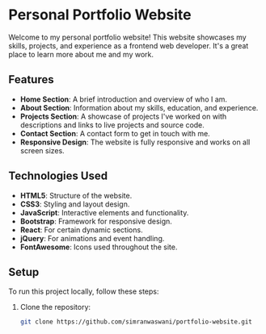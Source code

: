 # Personal Portfolio Website

Welcome to my personal portfolio website! This website showcases my skills, projects, and experience as a frontend web developer. It's a great place to learn more about me and my work.

## Features

- **Home Section**: A brief introduction and overview of who I am.
- **About Section**: Information about my skills, education, and experience.
- **Projects Section**: A showcase of projects I've worked on with descriptions and links to live projects and source code.
- **Contact Section**: A contact form to get in touch with me.
- **Responsive Design**: The website is fully responsive and works on all screen sizes.

## Technologies Used

- **HTML5**: Structure of the website.
- **CSS3**: Styling and layout design.
- **JavaScript**: Interactive elements and functionality.
- **Bootstrap**: Framework for responsive design.
- **React**: For certain dynamic sections.
- **jQuery**: For animations and event handling.
- **FontAwesome**: Icons used throughout the site.

## Setup

To run this project locally, follow these steps:

1. Clone the repository:
   ```bash
   git clone https://github.com/simranwaswani/portfolio-website.git
   ```

